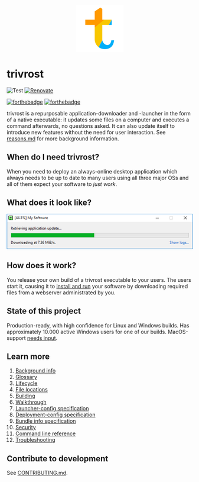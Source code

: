 <p align="center"><img width="128px" height="128px" style="width:128px;height:128px" src="docs/res/trivrostlogo.png" alt="trivrost" /></p>

# trivrost
![Test](https://github.com/setlog/trivrost/workflows/Test/badge.svg?branch=master)
[![Renovate](https://img.shields.io/badge/renovate-enabled-brightgreen.svg)](https://renovatebot.com)

[![forthebadge](https://forthebadge.com/images/badges/made-with-go.svg)](https://forthebadge.com)
[![forthebadge](https://forthebadge.com/images/badges/built-with-science.svg)](https://forthebadge.com)

trivrost is a repurposable application-downloader and -launcher in the form of a native executable: it updates some files on a computer and executes a command afterwards, no questions asked. It can also update itself to introduce new features without the need for user interaction. See [reasons.md](docs/reasons.md) for more background information.

## When do I need trivrost?
When you need to deploy an always-online desktop application which always needs to be up to date to many users using all three major OSs and all of them expect your software to *just work*.

## What does it look like?

![Screenshot of trivrost progress window under Windows](docs/res/screenshot.png "Progress window under Windows")

## How does it work?
You release your own build of a trivrost executable to your users. The users start it, causing it to [install and run](docs/lifecycle.md) your software by downloading required files from a webserver administrated by you.

## State of this project
Production-ready, with high confidence for Linux and Windows builds. Has approximately 10.000 active Windows users for one of our builds. MacOS-support [needs input](https://github.com/setlog/trivrost/issues/11).

## Learn more
1. [Background info](docs/reasons.md)
2. [Glossary](docs/glossary.md)
3. [Lifecycle](docs/lifecycle.md)
4. [File locations](docs/file_locations.md)
5. [Building](docs/building.md)
6. [Walkthrough](docs/walkthrough.md)
7. [Launcher-config specification](docs/launcher-config.md)
8. [Deployment-config specification](docs/deployment-config.md)
9.  [Bundle info specification](docs/bundleinfo.md)
10. [Security](docs/security.md)
11. [Command line reference](docs/cmdline.md)
12. [Troubleshooting](docs/troubleshooting.md)

## Contribute to development
See [CONTRIBUTING.md](CONTRIBUTING.md).
